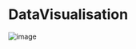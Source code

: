 # DataVisualisation


![image](https://github.com/BerniData/DataVisualisation/assets/81186583/eedcea2b-e486-450a-9cf3-663c35440cd7)
